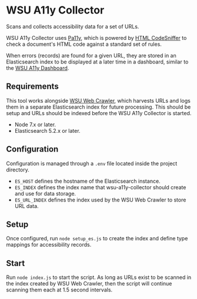 # WSU A11y Collector

Scans and collects accessibility data for a set of URLs.

WSU A11y Collector uses [Pa11y](https://github.com/pa11y/pa11y), which is powered by [HTML CodeSniffer](https://github.com/squizlabs/HTML_CodeSniffer) to check a document's HTML code against a standard set of rules.

When errors (records) are found for a given URL, they are stored in an Elasticsearch index to be displayed at a later time in a dashboard, similar to the [WSU A11y Dashboard](https://github.com/washingtonstateuniversity/WSU-A11y-Dashboard).

## Requirements

This tool works alongside [WSU Web Crawler](https://github.com/washingtonstateuniversity/WSU-Web-Crawler), which harvests URLs and logs them in a separate Elasticsearch index for future processing. This should be setup and URLs should be indexed before the WSU A11y Collector is started.

* Node 7.x or later.
* Elasticsearch 5.2.x or later.

## Configuration

Configuration is managed through a `.env` file located inside the project directory.

* `ES_HOST` defines the hostname of the Elasticsearch instance.
* `ES_INDEX` defines the index name that wsu-a11y-collector should create and use for data storage.
* `ES_URL_INDEX` defines the index used by the WSU Web Crawler to store URL data.

## Setup

Once configured, run `node setup_es.js` to create the index and define type mappings for accessibility records.

## Start

Run `node index.js` to start the script. As long as URLs exist to be scanned in the index created by WSU Web Crawler, then the script will continue scanning them each at 1.5 second intervals.
